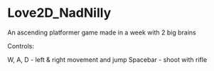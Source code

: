 # Love2D_NadNilly
An ascending platformer game made in a week with 2 big brains

Controls:

W, A, D - left & right movement and jump
Spacebar - shoot with rifle
